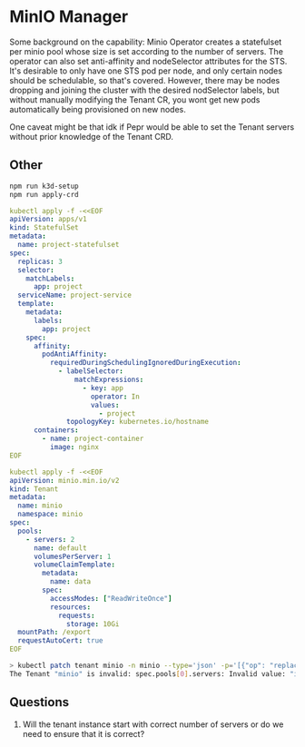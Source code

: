 # MinIO Manager

Some background on the capability: Minio Operator creates a statefulset per minio pool whose size is set according to the number of servers.  The operator can also set anti-affinity and nodeSelector attributes for the STS.  It's desirable to only have one STS pod per node, and only certain nodes should be schedulable, so that's covered. However, there may be nodes dropping and joining the cluster with the desired nodSelector labels, but without manually modifying the Tenant CR, you wont get new pods automatically being provisioned on new nodes.


One caveat might be that idk if Pepr would be able to set the Tenant servers  without prior knowledge of the Tenant CRD.



## Other

```bash
npm run k3d-setup   
npm run apply-crd    
```

```yaml
kubectl apply -f -<<EOF
apiVersion: apps/v1
kind: StatefulSet
metadata:
  name: project-statefulset
spec:
  replicas: 3
  selector:
    matchLabels:
      app: project
  serviceName: project-service
  template:
    metadata:
      labels:
        app: project
    spec:
      affinity:
        podAntiAffinity:
          requiredDuringSchedulingIgnoredDuringExecution:
            - labelSelector:
                matchExpressions:
                  - key: app
                    operator: In
                    values:
                      - project
              topologyKey: kubernetes.io/hostname
      containers:
        - name: project-container
          image: nginx
EOF
```

```yaml
kubectl apply -f -<<EOF
apiVersion: minio.min.io/v2
kind: Tenant
metadata:
  name: minio
  namespace: minio
spec:
  pools:
    - servers: 2
      name: default
      volumesPerServer: 1
      volumeClaimTemplate:
        metadata:
          name: data
        spec:
          accessModes: ["ReadWriteOnce"]
          resources:
            requests:
              storage: 10Gi
  mountPath: /export
  requestAutoCert: true
EOF
```

```bash
> kubectl patch tenant minio -n minio --type='json' -p='[{"op": "replace", "path": "/spec/pools/0/servers", "value": 3}]'
The Tenant "minio" is invalid: spec.pools[0].servers: Invalid value: "integer": servers is immutable
```


## Questions

1. Will the tenant instance start with correct number of servers or do we need to ensure that it is correct?
